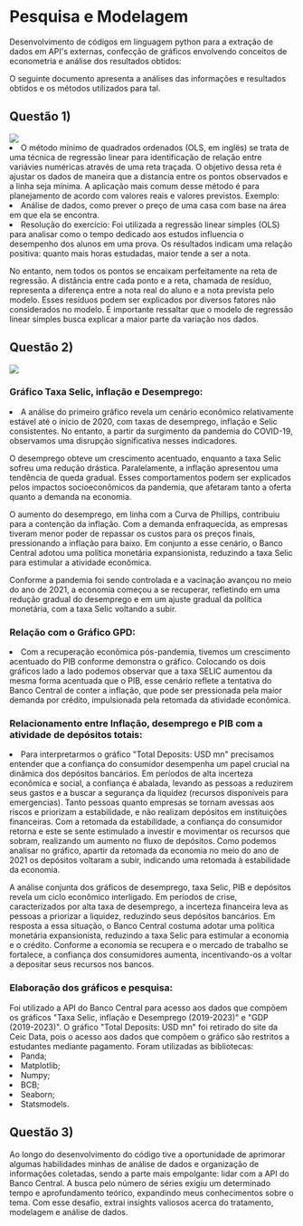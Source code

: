 <h1> Pesquisa e Modelagem </h1>


Desenvolvimento de códigos em linguagem python para a extração de dados em API's externas, confecção de gráficos envolvendo conceitos de econometria e análise dos resultados obtidos:

O seguinte documento apresenta a análises das informações e resultados obtidos e os métodos utilizados para tal. 


<h2>Questão 1) </h2>
<img src= "docs/gráficoquestao1.png">

<LI>O método mínimo de quadrados ordenados (OLS, em inglës) se trata de uma técnica de regressão linear para identificação de relação entre variávies numéricas através de uma reta traçada. O objetivo dessa reta é ajustar os dados de maneira que a distancia entre os pontos observados e a linha seja mínima. 
A aplicação mais comum desse método é para planejamento de acordo com valores reais e valores previstos. 
Exemplo: 
<LI> Análise de dados, como prever o preço de uma casa com base na área em que ela se encontra.
<LI> Resolução do exercício:
Foi utilizada a regressão linear simples (OLS) para analisar como o tempo dedicado aos estudos influencia o desempenho dos alunos em uma prova. Os resultados indicam uma relação positiva: quanto mais horas estudadas, maior tende a ser a nota.

No entanto, nem todos os pontos se encaixam perfeitamente na reta de regressão. A distância entre cada ponto e a reta, chamada de resíduo, representa a diferença entre a nota real do aluno e a nota prevista pelo modelo. Esses resíduos podem ser explicados por diversos fatores não considerados no modelo.
É importante ressaltar que o modelo de regressão linear simples busca explicar a maior parte da variação nos dados.


<h2> Questão 2) </h2>
<img src= "docs/gráficoquestao2.png">

<h3>Gráfico Taxa Selic, inflação e Desemprego: </h3>
<LI> A análise do primeiro gráfico  revela um cenário econômico relativamente estável até o início de 2020, com taxas de desemprego, inflação e Selic consistentes. No entanto, a partir da surgimento da pandemia do COVID-19, observamos uma disrupção significativa nesses indicadores.

O desemprego obteve um crescimento acentuado, enquanto a taxa Selic sofreu uma redução drástica. Paralelamente, a inflação apresentou uma tendência de queda gradual. Esses comportamentos podem ser explicados pelos impactos socioeconômicos da pandemia, que afetaram tanto a oferta quanto a demanda na economia.

O aumento do desemprego, em linha com a Curva de Phillips, contribuiu para a contenção da inflação. Com a demanda enfraquecida, as empresas tiveram menor poder de repassar os custos para os preços finais, pressionando a inflação para baixo. Em conjunto a esse cenário, o Banco Central adotou uma política monetária expansionista, reduzindo a taxa Selic para estimular a atividade econômica.

Conforme a pandemia foi sendo controlada e a vacinação avançou no meio do ano de 2021, a economia começou a se recuperar, refletindo em uma redução gradual do desemprego e em um ajuste gradual da política monetária, com a taxa Selic voltando a subir. 

<h3> Relação com o Gráfico GPD: </h3>
<LI> Com a recuperação econômica pós-pandemia, tivemos um crescimento acentuado do PIB conforme demonstra o gráfico. Colocando os dois gráficos lado a lado podemos observar que a taxa SELIC aumentou da mesma forma acentuada que o PIB, esse cenário reflete a tentativa do Banco Central de conter a inflação, que pode ser pressionada pela maior demanda por crédito, impulsionada pela retomada da atividade econômica.

<h3>Relacionamento entre Inflação, desemprego e PIB com a atividade de depósitos totais:</h3>
<LI> Para interpretarmos o gráfico "Total Deposits: USD mn" precisamos entender que a confiança do consumidor desempenha um papel crucial na dinâmica dos depósitos bancários. Em períodos de alta incerteza econômica e social, a confiança é abalada, levando as pessoas a reduzirem seus gastos e a buscar a segurança da liquidez (recursos disponíveis para emergencias).
Tanto pessoas quanto empresas se tornam avessas aos riscos e priorizam a estabilidade, e não realizam depósitos em instituições financeiras.
Com a retomada da estabilidade, a confiança do consumidor retorna e este se sente estimulado a investir e movimentar os recursos que sobram, realizando um aumento no fluxo de depósitos. 
Como podemos analisar no gráfico, apartir da retomada da economia no meio do ano de 2021 os depósitos voltaram a subir, indicando uma retomada à estabilidade da economia.


A análise conjunta dos gráficos de desemprego, taxa Selic, PIB e depósitos revela um ciclo econômico interligado. Em períodos de crise, caracterizados por alta taxa de desemprego, a incerteza financeira leva as pessoas a priorizar a liquidez, reduzindo seus depósitos bancários. Em resposta a essa situação, o Banco Central costuma adotar uma política monetária expansionista, reduzindo a taxa Selic para estimular a economia e o crédito. Conforme a economia se recupera e o mercado de trabalho se fortalece, a confiança dos consumidores aumenta, incentivando-os a voltar a depositar seus recursos nos bancos.

<h3>Elaboração dos gráficos e pesquisa: </h3>
Foi utilizado a API do Banco Central para acesso aos dados que compõem os gráficos "Taxa Selic, inflação e Desemprego (2019-2023)" e "GDP (2019-2023)". 
O gráfico "Total Deposits: USD mn" foi retirado do site da Ceic Data, pois o acesso aos dados que compõem o gráfico são restritos a estudantes mediante pagamento. 
Foram utilizadas as bibliotecas:
<LI> Panda;
<LI> Matplotlib;
<LI> Numpy;
<LI> BCB;
<LI> Seaborn;
<LI> Statsmodels.

<h2>Questão 3) </h2>
Ao longo do desenvolvimento do código tive a oportunidade de aprimorar algumas habilidades minhas de análise de dados e organização de informações coletadas, sendo a parte mais empolgante: lidar com a API do Banco Central. 
A busca pelo número de séries exigiu um determinado tempo e aprofundamento teórico, expandindo meus conhecimentos sobre o tema. Com esse desafio, extrai insights valiosos acerca do tratamento, modelagem e análise de dados.


 